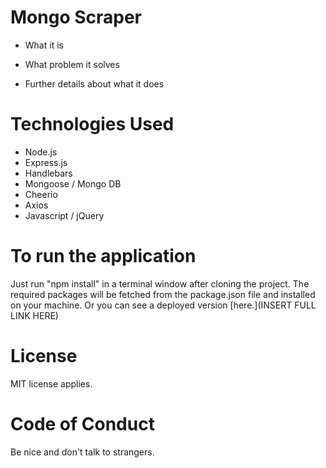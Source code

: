 # Mongo Scraper

* What it is

* What problem it solves

* Further details about what it does

# Technologies Used
* Node.js
* Express.js
* Handlebars
* Mongoose / Mongo DB
* Cheerio
* Axios
* Javascript / jQuery

# To run the application
Just run "npm install" in a terminal window after cloning the project. The required packages will be fetched from the package.json file and installed on your machine. Or you can see a deployed version [here.](INSERT FULL LINK HERE)

# License
MIT license applies.

# Code of Conduct
Be nice and don't talk to strangers.
